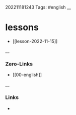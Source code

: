 202211181243
Tags: #english 
__
# lessons
 - [[lesson-2022-11-15]]

__
### Zero-Links
- [[00-english]]

__
### Links
- 

 
 